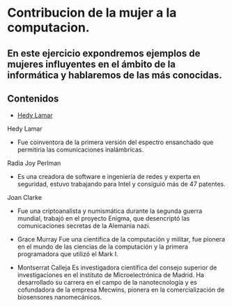 # Contribucion de la mujer a la computacion.

## En este ejercicio expondremos ejemplos de mujeres influyentes en el ámbito de la informática y hablaremos de las más conocidas.

## Contenidos

- [Hedy Lamar](hedylamar.md)

Hedy Lamar
- Fue coinventora de la primera versión del espectro ensanchado que permitiría las comunicaciones inalámbricas.


Radia Joy Perlman
- Es una creadora de software e ingeniería de redes y experta en seguridad, estuvo trabajando para Intel y consiguió más de 47 patentes.


Joan Clarke
- Fue una criptoanalista y numismática durante la segunda guerra mundial, trabajó en el proyecto Enigma, que desencriptó las comunicaciones secretas de la Alemania nazi.


- Grace Murray
Fue una científica de la computación y militar, fue pionera en el mundo de las ciencias de la computación y la primera programadora que utilizó el Mark I.

- Montserrat Calleja
Es investigadora científica del consejo superior de investigaciones en el instituto de Microelectrónica de Madrid. Ha desarrollado su carrera en el campo de la nanotecnología y es cofundadora de la empresa Mecwins, pionera en la comercialización de biosensores nanomecánicos.
